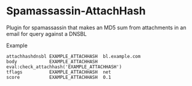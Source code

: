 # Spamassassin-AttachHash
Plugin for spamassassin that makes an MD5 sum from attachments in an email for query against a DNSBL

Example

```
attachhashdnsbl EXAMPLE_ATTACHHASH  bl.example.com
body            EXAMPLE_ATTACHHASH  eval:check_attachhash('EXAMPLE_ATTACHHASH')
tflags          EXAMPLE_ATTACHHASH  net
score           EXAMPLE_ATTACHHASH  0.1
```
